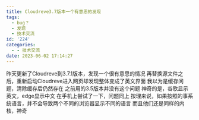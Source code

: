 ```yaml
---
title: Cloudreve3.7版本一个有意思的发现
tags:
  - bug？
  - 发现
  - 技术交流
id: '224'
categories:
  - - 技术交流
date: 2023-06-02 17:14:27
---
```


昨天更新了Cloudreve到3.7.1版本，发现一个很有意思的情况 再替换源文件之后，重新启动Cloudreve进入网页却发现整体变成了英文界面 我以为是缓存问题，清除缓存后仍然存在 之前用的3.5版本并没有这个问题 神奇的是，谷歌显示英文，edge显示中文 在手机上尝试了一下，问题同上 按理来说，如果按照的事系统语言，并不会导致两个不同的浏览器显示不同的语言 而且他们还是同样的内核，神奇